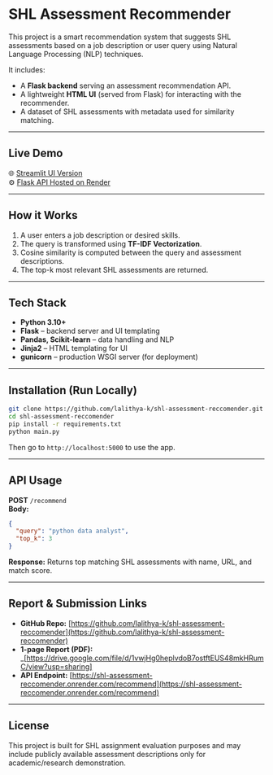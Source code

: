 # SHL Assessment Recommender

This project is a smart recommendation system that suggests SHL assessments based on a job description or user query using Natural Language Processing (NLP) techniques.

It includes:
- A **Flask backend** serving an assessment recommendation API.
- A lightweight **HTML UI** (served from Flask) for interacting with the recommender.
- A dataset of SHL assessments with metadata used for similarity matching.

---

## Live Demo

🌐 [Streamlit UI Version](https://shl-assessment-reccomender-uvjfghdocyyyawawq3zp8k.streamlit.app/)  
⚙️ [Flask API Hosted on Render](https://shl-assessment-reccomender.onrender.com)

---

## How it Works

1. A user enters a job description or desired skills.
2. The query is transformed using **TF-IDF Vectorization**.
3. Cosine similarity is computed between the query and assessment descriptions.
4. The top-k most relevant SHL assessments are returned.

---

## Tech Stack

- **Python 3.10+**
- **Flask** – backend server and UI templating
- **Pandas, Scikit-learn** – data handling and NLP
- **Jinja2** – HTML templating for UI
- **gunicorn** – production WSGI server (for deployment)

---


## Installation (Run Locally)

```bash
git clone https://github.com/lalithya-k/shl-assessment-reccomender.git
cd shl-assessment-reccomender
pip install -r requirements.txt
python main.py
```

Then go to `http://localhost:5000` to use the app.

---

## API Usage

**POST** `/recommend`  
**Body:**
```json
{
  "query": "python data analyst",
  "top_k": 3
}
```

**Response:**
Returns top matching SHL assessments with name, URL, and match score.

---

##  Report & Submission Links

-  **GitHub Repo:** [https://github.com/lalithya-k/shl-assessment-reccomender](https://github.com/lalithya-k/shl-assessment-reccomender)
-  **1-page Report (PDF):** _[https://drive.google.com/file/d/1vwjHg0heplvdoB7ostftEUS48mkHRumC/view?usp=sharing]
-  **API Endpoint:** [https://shl-assessment-reccomender.onrender.com/recommend](https://shl-assessment-reccomender.onrender.com/recommend)

---

##  License

This project is built for SHL assignment evaluation purposes and may include publicly available assessment descriptions only for academic/research demonstration.

